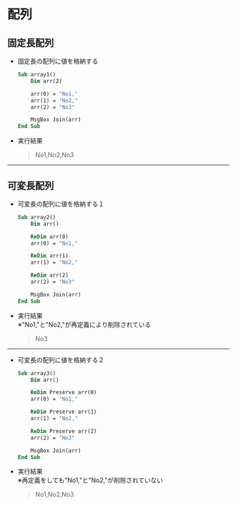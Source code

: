 # 配列

## 固定長配列

* 固定長の配列に値を格納する

  ```vb
  Sub array1()
      Dim arr(2)

      arr(0) = "No1,"
      arr(1) = "No2,"
      arr(2) = "No3"

      MsgBox Join(arr)
  End Sub
  ```

* 実行結果

  > No1,No2,No3

***

## 可変長配列

* 可変長の配列に値を格納する１

  ```vb
  Sub array2()
      Dim arr()

      ReDim arr(0)
      arr(0) = "No1,"

      ReDim arr(1)
      arr(1) = "No2,"

      ReDim arr(2)
      arr(2) = "No3"

      MsgBox Join(arr)
  End Sub
  ```

* 実行結果  
  ※"No1,"と"No2,"が再定義により削除されている

  > No3

***

* 可変長の配列に値を格納する２

  ```vb
  Sub array3()
      Dim arr()

      ReDim Preserve arr(0)
      arr(0) = "No1,"

      ReDim Preserve arr(1)
      arr(1) = "No2,"

      ReDim Preserve arr(2)
      arr(2) = "No3"

      MsgBox Join(arr)
  End Sub
  ```

* 実行結果  
  ※再定義をしても"No1,"と"No2,"が削除されていない

  > No1,No2,No3
